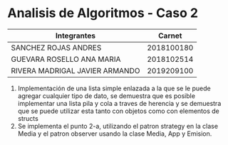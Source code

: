 # Analisis de Algoritmos - Caso 2

| Integrantes                    | Carnet     |
|--------------------------------|------------|
| SANCHEZ ROJAS ANDRES           | 2018100180 |
| GUEVARA ROSELLO ANA MARIA      | 2018102514 |
| RIVERA MADRIGAL JAVIER ARMANDO | 2019209100 |

1. Implementación de una lista simple enlazada a la que se le puede agregar cualquier tipo de dato, se demuestra que es posible implementar una lista pila y cola a traves de herencia y se demuestra que se puede utilizar esta tanto con objetos como con elementos de structs
2. Se implementa el punto 2-a, utilizando el patron strategy en la clase Media y el patron observer usando la clase Media, App y Emision.
